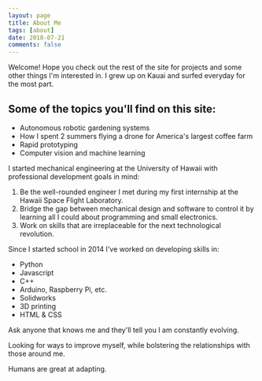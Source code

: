 ```yaml
---
layout: page
title: About Me
tags: [about]
date: 2018-07-21
comments: false
---
```

    
Welcome! Hope you check out the rest of the site for projects and some other things I'm interested in. I grew up on Kauai and surfed everyday for the most part.

## Some of the topics you'll find on this site:
* Autonomous robotic gardening systems
* How I spent 2 summers flying a drone for America's largest coffee farm
* Rapid prototyping
* Computer vision and machine learning

I started mechanical engineering at the University of Hawaii with professional development goals in mind:

1. Be the well-rounded engineer I met during my first internship at the Hawaii Space Flight Laboratory. 
2. Bridge the gap between mechanical design and software to control it by learning all I could about programming and small electronics.
3. Work on skills that are irreplaceable for the next technological revolution.

Since I started school in 2014 I've worked on developing skills in:
* Python
* Javascript
* C++
* Arduino, Raspberry Pi, etc.
* Solidworks
* 3D printing
* HTML & CSS

Ask anyone that knows me and they'll tell you I am constantly evolving.

Looking for ways to improve myself, while bolstering the relationships with those around me.

Humans are great at adapting.





